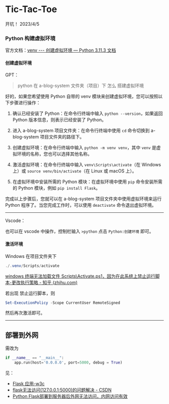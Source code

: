 # Tic-Tac-Toe

开坑！ 2023/4/5

### Python 构建虚拟环境

官方文档：[venv --- 创建虚拟环境 — Python 3.11.3 文档](https://docs.python.org/zh-cn/3/library/venv.html) 

#### 创建虚拟环境

GPT：

> python 在 a-blog-system 文件夹（项目）下 怎么 搭建虚拟环境

好的，如果您希望使用 Python 自带的 venv 模块来创建虚拟环境，您可以按照以下步骤进行操作：

1. 确认已经安装了 Python：在命令行终端中输入 `python --version`，如果返回 Python 版本信息，则表示已经安装了 Python。

2. 进入 a-blog-system 项目文件夹：在命令行终端中使用 `cd` 命令切换到 a-blog-system 项目文件夹的路径下。

3. 创建虚拟环境：在命令行终端中输入 `python -m venv venv`，其中 `venv` 是虚拟环境的名称，您也可以选择其他名称。

4. 激活虚拟环境：在命令行终端中输入 `venv\Scripts\activate`（在 Windows 上）或 `source venv/bin/activate`（在 Linux 或 macOS 上）。

5. 在虚拟环境中安装所需的 Python 模块：在虚拟环境中使用 `pip` 命令安装所需的 Python 模块，例如 `pip install Flask`。

完成以上步骤后，您就可以在 a-blog-system 项目文件夹中使用虚拟环境来运行 Python 程序了。当您完成工作时，可以使用 `deactivate` 命令退出虚拟环境。

---

Vscode：

也可以在 vscode 中操作，控制栏输入 `>python` 点击 `Python:创建环境` 即可。

#### 激活环境

Windows 在项目文件夹下

```powershell
./.venv/Scripts/activate
```

[windows 终端无法加载文件 Scripts\Activate.ps1，因为在此系统上禁止运行脚本-更改执行策略 - 知乎 (zhihu.com)](https://zhuanlan.zhihu.com/p/484073745) 

若出现 禁止运行脚本，则

```powershell
Set-ExecutionPolicy -Scope CurrentUser RemoteSigned
```

然后再次激活即可。

***

## 部署到外网

需改为
```python
if __name__ == "__main__":
    app.run(host='0.0.0.0', port=5000, debug = True)
```

见：
- [Flask 应用-w3c](https://www.w3cschool.cn/flask/flask_application.html)
- [flask无法访问(127.0.0.1:5000)的问题解决 - CSDN](https://blog.csdn.net/zhw864680355/article/details/88865923)
- [Python Flask部署到服务器后外网无法访问，内网访问有效](https://blog.csdn.net/CaliXz/article/details/116276673)